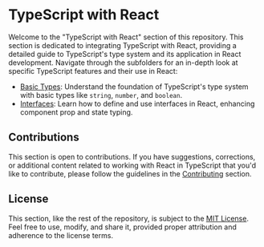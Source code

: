 # TypeScript with React

Welcome to the "TypeScript with React" section of this repository. This section is dedicated to integrating TypeScript with React, providing a detailed guide to TypeScript's type system and its application in React development. Navigate through the subfolders for an in-depth look at specific TypeScript features and their use in React:

- [Basic Types](Basic%20Types/README.md): Understand the foundation of TypeScript's type system with basic types like `string`, `number`, and `boolean`.
- [Interfaces](Interfaces%20and%20Props/README.md): Learn how to define and use interfaces in React, enhancing component prop and state typing.

## Contributions

This section is open to contributions. If you have suggestions, corrections, or additional content related to working with React in TypeScript that you'd like to contribute, please follow the guidelines in the [Contributing](../Contributing.md) section.

## License

This section, like the rest of the repository, is subject to the [MIT License](../LICENSE). Feel free to use, modify, and share it, provided proper attribution and adherence to the license terms.